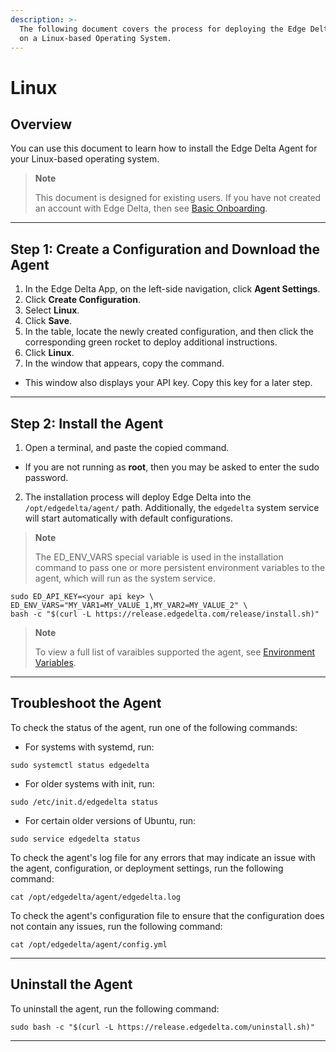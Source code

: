```yaml
---
description: >-
  The following document covers the process for deploying the Edge Delta service
  on a Linux-based Operating System.
---
```


# Linux

## Overview

You can use this document to learn how to install the Edge Delta Agent for your Linux-based operating system.

> **Note**
>
> This document is designed for existing users. If you have not created an account with Edge Delta, then see [Basic Onboarding](../basic-onboarding.md).


***

## Step 1: Create a Configuration and Download the Agent

1. In the Edge Delta App, on the left-side navigation, click **Agent Settings**.
2. Click **Create Configuration**.
3. Select **Linux**.
4. Click **Save**.  
5. In the table, locate the newly created configuration, and then click the corresponding green rocket to deploy additional instructions.
6. Click **Linux**.
7. In the window that appears, copy the command.
  - This window also displays your API key. Copy this key for a later step.

***

## Step 2: Install the Agent

1. Open a terminal, and paste the copied command.
  - If you are not running as **root**, then you may be asked to enter the sudo password.
2. The installation process will deploy Edge Delta into the `/opt/edgedelta/agent/` path. Additionally, the `edgedelta` system service will start automatically with default configurations.

> **Note**
>
> The ED\_ENV\_VARS special variable is used in the installation command to pass one or more persistent environment variables to the agent, which will run as the system service.

```
sudo ED_API_KEY=<your api key> \
ED_ENV_VARS="MY_VAR1=MY_VALUE_1,MY_VAR2=MY_VALUE_2" \
bash -c "$(curl -L https://release.edgedelta.com/release/install.sh)"
```

> **Note**
>
> To view a full list of varaibles supported the agent, see [Environment Variables](environment-variables.md).


***

## Troubleshoot the Agent

To check the status of the agent, run one of the following commands:

  * For systems with systemd, run:

  ```
  sudo systemctl status edgedelta
  ```

  * For older systems with init, run:

  ```
  sudo /etc/init.d/edgedelta status
  ```

  * For certain older versions of Ubuntu, run:

  ```
  sudo service edgedelta status
  ```

To check the agent's log file for any errors that may indicate an issue with the agent, configuration, or deployment settings, run the following command:

  ```
  cat /opt/edgedelta/agent/edgedelta.log
  ```

To check the agent's configuration file to ensure that the configuration does not contain any issues, run the following command:

  ```
  cat /opt/edgedelta/agent/config.yml
  ```

***

## Uninstall the Agent

To uninstall the agent, run the following command:

```
sudo bash -c "$(curl -L https://release.edgedelta.com/uninstall.sh)"
```

***
